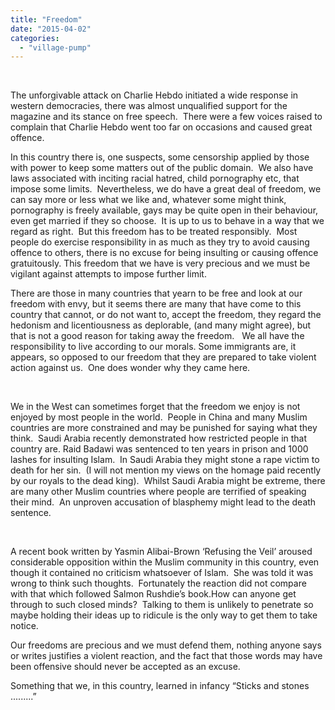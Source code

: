 ```yaml
---
title: "Freedom"
date: "2015-04-02"
categories: 
  - "village-pump"
---
```


 

The unforgivable attack on Charlie Hebdo initiated a wide response in western democracies, there was almost unqualified support for the magazine and its stance on free speech.  There were a few voices raised to complain that Charlie Hebdo went too far on occasions and caused great offence.

In this country there is, one suspects, some censorship applied by those with power to keep some matters out of the public domain.  We also have laws associated with inciting racial hatred, child pornography etc, that impose some limits.  Nevertheless, we do have a great deal of freedom, we can say more or less what we like and, whatever some might think, pornography is freely available, gays may be quite open in their behaviour, even get married if they so choose.  It is up to us to behave in a way that we regard as right.  But this freedom has to be treated responsibly.  Most people do exercise responsibility in as much as they try to avoid causing offence to others, there is no excuse for being insulting or causing offence gratuitously. This freedom that we have is very precious and we must be vigilant against attempts to impose further limit.

There are those in many countries that yearn to be free and look at our freedom with envy, but it seems there are many that have come to this country that cannot, or do not want to, accept the freedom, they regard the hedonism and licentiousness as deplorable, (and many might agree), but that is not a good reason for taking away the freedom.   We all have the responsibility to live according to our morals. Some immigrants are, it appears, so opposed to our freedom that they are prepared to take violent action against us.  One does wonder why they came here.

 

We in the West can sometimes forget that the freedom we enjoy is not enjoyed by most people in the world.  People in China and many Muslim countries are more constrained and may be punished for saying what they think.  Saudi Arabia recently demonstrated how restricted people in that country are. Raid Badawi was sentenced to ten years in prison and 1000 lashes for insulting Islam.  In Saudi Arabia they might stone a rape victim to death for her sin.  (I will not mention my views on the homage paid recently by our royals to the dead king).  Whilst Saudi Arabia might be extreme, there are many other Muslim countries where people are terrified of speaking their mind.  An unproven accusation of blasphemy might lead to the death sentence.

 

A recent book written by Yasmin Alibai-Brown ‘Refusing the Veil’ aroused considerable opposition within the Muslim community in this country, even though it contained no criticism whatsoever of Islam.  She was told it was wrong to think such thoughts.  Fortunately the reaction did not compare with that which followed Salmon Rushdie’s book.How can anyone get through to such closed minds?  Talking to them is unlikely to penetrate so maybe holding their ideas up to ridicule is the only way to get them to take notice.

Our freedoms are precious and we must defend them, nothing anyone says or writes justifies a violent reaction, and the fact that those words may have been offensive should never be accepted as an excuse.

Something that we, in this country, learned in infancy “Sticks and stones .........”
